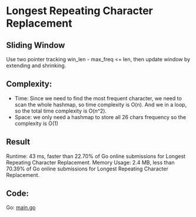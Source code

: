 # Longest Repeating Character Replacement
## Sliding Window
Use two pointer tracking win_len - max_freq <= len, then update window by extending and shrinking.
## Complexity:
- Time: Since we need to find the most frequent character, we need to scan the whole hashmap, so time complexity is O(n). And we in a loop, so the total time complexity is O(n^2).
- Space: we only need a hashmap to store all 26 chars frequency so the complexity is O(1)
## Result
Runtime: 43 ms, faster than 22.70% of Go online submissions for Longest Repeating Character Replacement.
  Memory Usage: 2.4 MB, less than 70.39% of Go online submissions for Longest Repeating Character Replacement.
## Code:
Go: [main.go](#maingo)